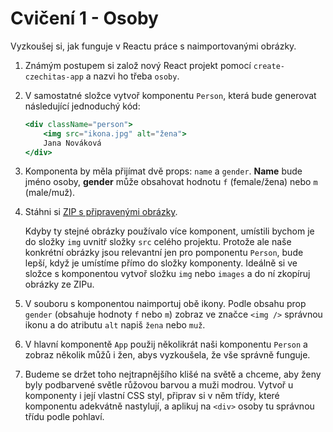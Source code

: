 # Cvičení 1 - Osoby

Vyzkoušej si, jak funguje v Reactu práce s naimportovanými obrázky.

1. Známým postupem si založ nový React projekt pomocí `create-czechitas-app` a nazvi ho třeba `osoby`.

2. V samostatné složce vytvoř komponentu `Person`, která bude generovat následující jednoduchý kód:

	```jsx
	<div className="person">
		<img src="ikona.jpg" alt="žena">
		Jana Nováková
	</div>
	```

4. Komponenta by měla přijímat dvě props: `name` a `gender`. **Name** bude jméno osoby, **gender** může obsahovat hodnotu `f` (female/žena) nebo `m` (male/muž).

5. Stáhni si [ZIP s připravenými obrázky](https://github.com/Czechitas-React-podklady/React-lekce-05/raw/main/cviceni-01-osoby/osoby-ikony.zip).

	Kdyby ty stejné obrázky používalo více komponent, umístili bychom je do složky `img` uvnitř složky `src` celého projektu. Protože ale naše konkrétní obrázky jsou relevantní jen pro pomponentu `Person`, bude lepší, když je umístíme přímo do složky komponenty. Ideálně si ve složce s komponentou vytvoř složku `img` nebo `images` a do ní zkopíruj obrázky ze ZIPu.

6. V souboru s komponentou naimportuj obě ikony. Podle obsahu prop `gender` (obsahuje hodnoty `f` nebo `m`) zobraz ve značce `<img />` správnou ikonu a do atributu `alt` napiš `žena` nebo `muž`.

7. V hlavní komponentě `App` použij několikrát naši komponentu `Person` a zobraz několik můžů i žen, abys vyzkoušela, že vše správně funguje.

8. Budeme se držet toho nejtrapnějšího klišé na světě a chceme, aby ženy byly podbarvené světle růžovou barvou a muži modrou. Vytvoř u komponenty i její vlastní CSS styl, připrav si v něm třídy, které komponentu adekvátně nastylují, a aplikuj na `<div>` osoby tu správnou třídu podle pohlaví.

